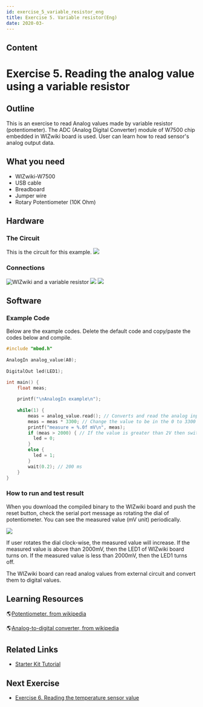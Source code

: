 ```yaml
---
id: exercise_5_variable_resistor_eng
title: Exercise 5. Variable resistor(Eng)
date: 2020-03-
---
```



## Content
# Exercise 5. Reading the analog value using a variable resistor

## Outline

This is an exercise to read Analog values made by variable resistor
(potentiometer). The ADC (Analog Digital Converter) module of W7500 chip
embedded in WIZwiki board is used. User can learn how to read sensor's
analog output data.

## What you need

  - WIZwiki-W7500
  - USB cable
  - Breadboard
  - Jumper wire
  - Rotary Potentiometer (10K Ohm)

## Hardware

### The Circuit

This is the circuit for this example.
![](/products/wizwiki_mbed_kit/kit_kr/5_potentiometer_schem.png)

### Connections

![WIZwiki and a variable
resistor](/products/wizwiki_mbed_kit/kit_kr/5_board_all.jpg)
![](/products/wizwiki_mbed_kit/kit_kr/5_board_analog1.jpg)
![](/products/wizwiki_mbed_kit/kit_kr/5_board_analog2.jpg)

## Software

### Example Code

Below are the example codes. Delete the default code and copy/paste the
codes below and compile.

``` c
#include "mbed.h"
 
AnalogIn analog_value(A0);
 
DigitalOut led(LED1);

int main() {
    float meas;
    
    printf("\nAnalogIn example\n");
    
    while(1) {
        meas = analog_value.read(); // Converts and read the analog input value (value from 0.0 to 1.0)
        meas = meas * 3300; // Change the value to be in the 0 to 3300 range
        printf("measure = %.0f mV\n", meas);
        if (meas > 2000) { // If the value is greater than 2V then switch the LED on
          led = 0;
        }
        else {
          led = 1;
        }
        wait(0.2); // 200 ms
    }
}
```

### How to run and test result

When you download the compiled binary to the WIZwiki board and push the
reset button, check the serial port message as rotating the dial of
potentiometer. You can see the measured value (mV unit) periodically.

![](/products/wizwiki_mbed_kit/kit_kr/5_test_result.jpg)

If user rotates the dial clock-wise, the measured value will increase.
If the measured value is above than 2000mV, then the LED1 of WIZwiki
board turns on. If the measured value is less than 2000mV, then the LED1
turns off.

The WIZwiki board can read analog values from external circuit and
convert them to digital values.

## Learning Resources

🌎[Potentiometer, from
wikipedia](https://en.wikipedia.org/wiki/Potentiometer)

🌎[Analog-to-digital converter, from
wikipedia](https://en.wikipedia.org/wiki/Analog-to-digital_converter)

## Related Links

  * [Starter Kit Tutorial]()

## Next Exercise


  * [Exercise 6. Reading the temperature sensor value]()
